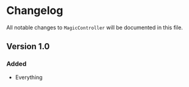 # Changelog

All notable changes to `MagicController` will be documented in this file.

## Version 1.0

### Added
- Everything

